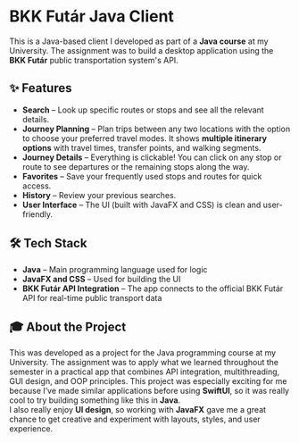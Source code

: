 # BKK Futár Java Client

This is a Java-based client I developed as part of a **Java course** at my University. The assignment was to build a desktop application using the **BKK Futár** public transportation system's API.

## ✨ Features

- **Search** – Look up specific routes or stops and see all the relevant details.
- **Journey Planning** – Plan trips between any two locations with the option to choose your preferred travel modes. It shows **multiple itinerary options** with travel times, transfer points, and walking segments.
- **Journey Details** – Everything is clickable! You can click on any stop or route to see departures or the remaining stops along the way.
- **Favorites** – Save your frequently used stops and routes for quick access.
- **History** – Review your previous searches.
- **User Interface** – The UI (built with JavaFX and CSS) is clean and user-friendly.

## 🛠️ Tech Stack

- **Java** – Main programming language used for logic
- **JavaFX and CSS** – Used for building the UI
- **BKK Futár API Integration** – The app connects to the official BKK Futár API for real-time public transport data

## 🎓 About the Project

This was developed as a project for the Java programming course at my University. The assignment was to apply what we learned throughout the semester in a practical app that combines API integration, multithreading, GUI design, and OOP principles.
This project was especially exciting for me because I’ve made similar applications before using **SwiftUI**, so it was really cool to try building something like this in **Java**.  
I also really enjoy **UI design**, so working with **JavaFX** gave me a great chance to get creative and experiment with layouts, styles, and user experience.
